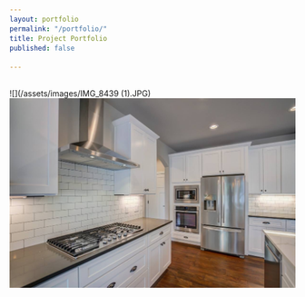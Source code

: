 ```yaml
---
layout: portfolio
permalink: "/portfolio/"
title: Project Portfolio
published: false

---
```

##   
![](/assets/images/IMG_8439 (1).JPG)![](/assets/images/IMG_8441.JPG)